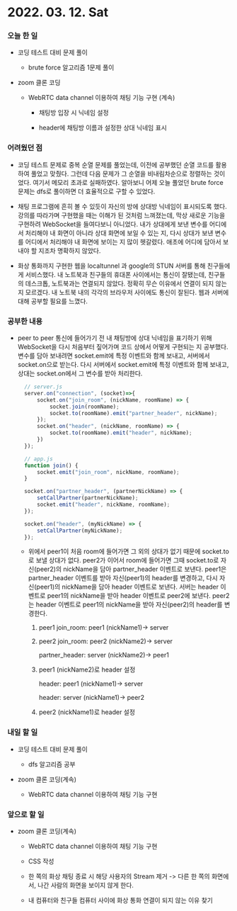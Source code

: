 # 2022. 03. 12. Sat

### 오늘 한 일

- 코딩 테스트 대비 문제 풀이

  - brute force 알고리즘 1문제 풀이

- zoom 클론 코딩

  - WebRTC data channel 이용하여 채팅 기능 구현 (계속)

    - 채팅방 입장 시 닉네임 설정

    - header에 채팅방 이름과 설정한 상대 닉네임 표시

### 어려웠던 점

- 코딩 테스트 문제로 중복 순열 문제를 풀었는데, 이전에 공부했던 순열 코드를 활용하여 풀었고 맞췄다. 그런데 다음 문제가 그 순열을 비내림차순으로 정렬하는 것이었다. 여기서 메모리 초과로 실패하였다. 알아보니 어제 오늘 풀었던 brute force 문제는 dfs로 풀이하면 더 효율적으로 구할 수 있었다.

- 채팅 프로그램에 흔히 볼 수 있듯이 자신의 방에 상대방 닉네임이 표시되도록 했다. 강의를 따라가며 구현했을 때는 이해가 된 것처럼 느껴졌는데, 막상 새로운 기능을 구현하려 WebSocket을 들여다보니 아니었다. 내가 상대에게 보낸 변수를 어디에서 처리해야 내 화면이 아니라 상대 화면에 보일 수 있는 지, 다시 상대가 보낸 변수를 어디에서 처리해야 내 화면에 보이는 지 많이 헷갈렸다. 애초에 어디에 담아서 보내야 할 지조차 명확하지 않았다.

- 화상 통화까지 구현한 웹을 localtunnel 과 google의 STUN 서버를 통해 친구들에게 서비스했다. 내 노트북과 친구들의 휴대폰 사이에서는 통신이 잘됐는데, 친구들의 데스크톱, 노트북과는 연결되지 않았다. 정확히 무슨 이유에서 연결이 되지 않는지 모르겠다. 내 노트북 내의 각각의 브라우저 사이에도 통신이 잘된다. 웹과 서버에 대해 공부할 필요를 느꼈다.

### 공부한 내용

- peer to peer 통신에 들어가기 전 내 채팅방에 상대 닉네임을 표기하기 위해 WebSocket을 다시 처음부터 짚어가며 코드 상에서 어떻게 구현되는 지 공부했다. 변수를 담아 보내려면 socket.emit에 특정 이벤트와 함께 보내고, 서버에서 socket.on으로 받는다. 다시 서버에서 socket.emit에 특정 이벤트와 함께 보내고, 상대는 socket.on에서 그 변수를 받아 처리한다.

  ```JavaScript
    // server.js
    server.on("connection", (socket)=>{
        socket.on("join_room", (nickName, roomName) => {
            socket.join(roomName);
            socket.to(roomName).emit("partner_header", nickName);
        });
        socket.on("header", (nickName, roomName) => {
            socket.to(roomName).emit("header", nickName);
        })
    });

    // app.js
    function join() {
        socket.emit("join_room", nickName, roomName);
    }

    socket.on("partner_header", (partnerNickName) => {
        setCallPartner(partnerNickName);
        socket.emit("header", nickName, roomName);
    });

    socket.on("header", (myNickName) => {
        setCallPartner(myNickName);
    });
  ```

  - 위에서 peer1이 처음 room에 들어가면 그 외의 상대가 없기 때문에 socket.to 로 보낼 상대가 없다. peer2가 이어서 room에 들어가면 그때 socket.to로 자신(peer2)의 nickName을 담아 partner_header 이벤트로 보낸다. peer1은 partner_header 이벤트를 받아 자신(peer1)의 header를 변경하고, 다시 자신(peer1)의 nickName을 담아 header 이벤트로 보낸다. 서버는 header 이벤트로 peer1의 nickName을 받아 header 이벤트로 peer2에 보낸다. peer2는 header 이벤트로 peer1의 nickName을 받아 자신(peer2)의 header를 변경한다.

    1. peer1 join_room: peer1 (nickName1)-> server

    2. peer2 join_room: peer2 (nickName2)-> server

       partner_header: server (nickName2)-> peer1

    3. peer1 (nickName2)로 header 설정

       header: peer1 (nickName1)-> server

       header: server (nickName1)-> peer2

    4. peer2 (nickName1)로 header 설정

### 내일 할 일

- 코딩 테스트 대비 문제 풀이

  - dfs 알고리즘 공부

- zoom 클론 코딩(계속)

  - WebRTC data channel 이용하여 채팅 기능 구현

### 앞으로 할 일

- zoom 클론 코딩(계속)

  - WebRTC data channel 이용하여 채팅 기능 구현

  - CSS 작성

  - 한 쪽의 화상 채팅 종료 시 해당 사용자의 Stream 제거
    -> 다른 한 쪽의 화면에서, 나간 사람의 화면을 보이지 않게 한다.

  - 내 컴퓨터와 친구들 컴퓨터 사이에 화상 통화 연결이 되지 않는 이유 찾기

<br><br>
